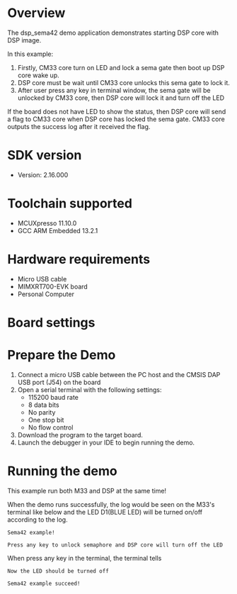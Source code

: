 Overview
========

The dsp_sema42 demo application demonstrates starting DSP core with DSP image.

In this example:
1. Firstly, CM33 core turn on LED  and lock a sema gate then boot up DSP core wake up.
2. DSP core must be wait until CM33 core unlocks this sema gate to lock it.
3. After user press any key in terminal window, the sema gate will be unlocked by CM33 core,
then DSP core will lock it and turn off the LED

If the board does not have LED to show the status, then DSP core will send a flag
to CM33 core when DSP core has locked the sema gate. CM33 core outputs the success log
after it received the flag.


SDK version
===========
- Version: 2.16.000

Toolchain supported
===================
- MCUXpresso  11.10.0
- GCC ARM Embedded  13.2.1

Hardware requirements
=====================
- Micro USB cable
- MIMXRT700-EVK board
- Personal Computer

Board settings
==============


Prepare the Demo
================
1.  Connect a micro USB cable between the PC host and the CMSIS DAP USB port (J54) on the board
2.  Open a serial terminal with the following settings:
    - 115200 baud rate
    - 8 data bits
    - No parity
    - One stop bit
    - No flow control
3.  Download the program to the target board.
4.  Launch the debugger in your IDE to begin running the demo.

Running the demo
================
This example run both M33 and DSP at the same time!

When the demo runs successfully, the log would be seen on the M33's terminal like below
and the LED D1(BLUE LED) will be turned on/off according to the log.


~~~~~~~~~~~~~~~~~~~~~
Sema42 example!

Press any key to unlock semaphore and DSP core will turn off the LED
~~~~~~~~~~~~~~~~~~~~~

When press any key in the terminal, the terminal tells

~~~~~~~~~~~~~~~~~~~~~
Now the LED should be turned off

Sema42 example succeed!
~~~~~~~~~~~~~~~~~~~~~
